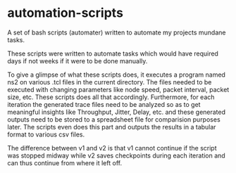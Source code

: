 # automation-scripts
A set of bash scripts (automater) written to automate my projects mundane tasks.

These scripts were written to automate tasks which would have required days if not weeks if it were to be done manually.

To give a glimpse of what these scripts does, it executes a program named ns2 on various .tcl files in the current directory. 
The files needed to be executed with changing parameters like node speed, packet interval, packet size, etc. These scripts does all that accordingly. 
Furthermore, for each iteration the generated trace files need to be analyzed so as to get meaningful insights like Throughput, Jitter, Delay, etc. and these generated outputs need to be stored to a spreadsheet file for comparision purposes later. The scripts even does this part and outputs the results in a tabular format to various csv files.

The difference between v1 and v2 is that v1 cannot continue if the script was stopped midway while v2 saves checkpoints during each iteration and can thus continue from where it left off.
